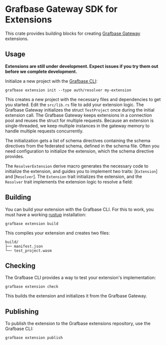 # Grafbase Gateway SDK for Extensions

This crate provides building blocks for creating [Grafbase Gateway](https://grafbase.com/docs/reference/gateway/installation) extensions.

## Usage

**Extensions are still under development. Expect issues if you try them out before we complete development.**

Initialize a new project with the [Grafbase CLI](https://grafbase.com/docs/reference/grafbase-cli):

```bash,no_run
grafbase extension init --type auth/resolver my-extension
```

This creates a new project with the necessary files and dependencies to get you started. Edit the `src/lib.rs` file to add your extension logic. The Grafbase Gateway initializes the struct `TestProject` once during the initial extension call. The Grafbase Gateway keeps extensions in a connection pool and reuses the struct for multiple requests. Because an extension is single-threaded, we keep multiple instances in the gateway memory to handle multiple requests concurrently.

The initialization gets a list of schema directives containing the schema directives from the federated schema, defined in the schema file. Often you need configuration to initialize the extension, which the schema directive provides.

The `ResolverExtension` derive macro generates the necessary code to initialize the extension, and guides you to implement two traits: [`Extension`] and [`Resolver`]. The `Extension` trait initializes the extension, and the `Resolver` trait implements the extension logic to resolve a field:

## Building

You can build your extension with the Grafbase CLI. For this to work, you must have a working [rustup](https://rustup.rs/) installation:

```bash,ignore
grafbase extension build
```

This compiles your extension and creates two files:

```ignore
build/
├── manifest.json
└── test_project.wasm
```

## Checking

The Grafbase CLI provides a way to test your extension's implementation:

```bash,ignore
grafbase extension check
```

This builds the extension and initializes it from the Grafbase Gateway.

## Publishing

To publish the extension to the Grafbase extensions repository, use the Grafbase CLI:

```bash,ignore
grafbase extension publish
```
